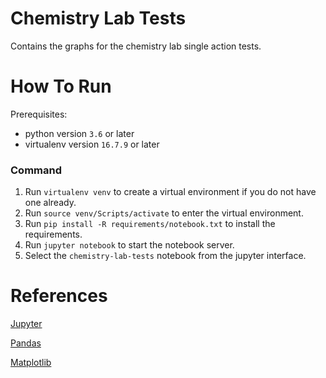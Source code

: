 # Chemistry Lab Tests

Contains the graphs for the chemistry lab single action tests.

# How To Run

Prerequisites:
* python version ```3.6``` or later
* virtualenv version ```16.7.9``` or later

### Command

1. Run ```virtualenv venv``` to create a virtual environment if you do not have one already.
2. Run ```source venv/Scripts/activate``` to enter the virtual environment.
3. Run ```pip install -R requirements/notebook.txt``` to install the requirements.
4. Run ```jupyter notebook``` to start the notebook server.
5. Select the ```chemistry-lab-tests``` notebook from the jupyter interface.

# References

[Jupyter](https://jupyter.org/)

[Pandas](https://pandas.pydata.org/)

[Matplotlib](https://matplotlib.org/)
